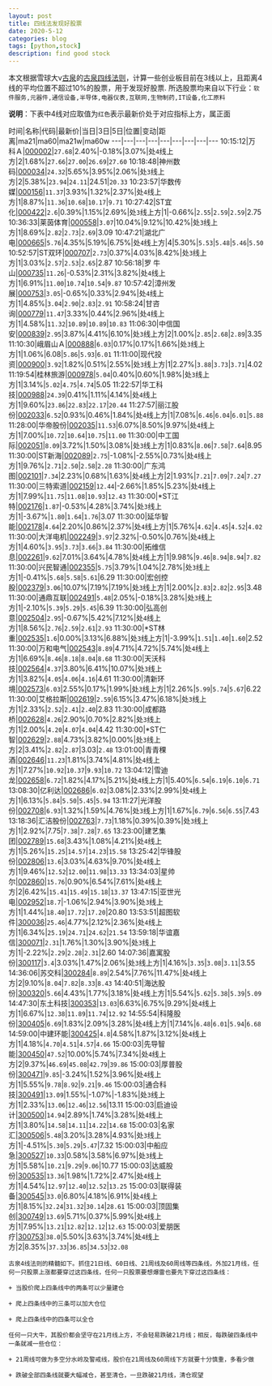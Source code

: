```yaml
---
layout: post
title: 四线法发现好股票
date: 2020-5-12
categories: blog
tags: [python,stock]
description: find good stock
---
```



本文根据雪球大v[古泉](https://xueqiu.com/u/7148646888)的[古泉四线法则](https://xueqiu.com/7148646888/130498192)，计算一些创业板目前在3线以上，且距离4线的平均位置不超过10%的股票，用于发现好股票.
所选股票均来自以下行业：`软件服务,元器件,通信设备,半导体,电器仪表,互联网,生物制药,IT设备,化工原料`

**说明**：下表中4线对应取值为`红色`表示最新价处于对应指标上方，属正面


时间|名称|代码|最新价|当日|3日|5日|位置|变动|距离|ma21|ma60|ma21w|ma60w
---|---|---|---|---|---|---|---|---
10:15:12|万 科Ａ|[000002](https://xueqiu.com/S/SZ000002)|`27.68`|2.40%|-0.18%|3.07%|处`4`线上方|2|1.68%|`27.66`|`27.00`|`26.69`|`27.60`
10:18:48|神州数码|[000034](https://xueqiu.com/S/SZ000034)|`24.32`|5.65%|3.95%|2.06%|处`3`线上方|2|5.38%|`23.94`|`24.11`|24.51|`20.33`
10:23:57|华数传媒|[000156](https://xueqiu.com/S/SZ000156)|`11.37`|3.93%|1.32%|2.37%|处`4`线上方|1|8.87%|`11.36`|`10.68`|`10.17`|`9.71`
10:27:42|ST宜化|[000422](https://xueqiu.com/S/SZ000422)|`2.6`|0.39%|1.15%|2.69%|处`3`线上方|1|-0.66%|`2.55`|`2.59`|`2.59`|2.75
10:36:33|莱茵体育|[000558](https://xueqiu.com/S/SZ000558)|`3.07`|10.04%|9.12%|10.42%|处`3`线上方|1|8.69%|`2.82`|`2.73`|`2.69`|3.09
10:47:21|湖北广电|[000665](https://xueqiu.com/S/SZ000665)|`5.76`|4.35%|5.19%|6.75%|处`4`线上方|4|5.30%|`5.53`|`5.48`|`5.46`|`5.50`
10:52:57|ST双环|[000707](https://xueqiu.com/S/SZ000707)|`2.73`|0.37%|4.03%|8.42%|处`3`线上方|1|3.03%|`2.57`|`2.53`|`2.65`|2.87
10:56:18|罗 牛 山|[000735](https://xueqiu.com/S/SZ000735)|`11.26`|-0.53%|2.31%|3.82%|处`4`线上方|1|6.91%|`11.00`|`10.74`|`10.54`|`9.87`
10:57:42|漳州发展|[000753](https://xueqiu.com/S/SZ000753)|`3.05`|-0.65%|0.33%|2.94%|处`4`线上方|1|4.85%|`3.04`|`2.90`|`2.83`|`2.91`
10:58:24|甘咨询|[000779](https://xueqiu.com/S/SZ000779)|`11.47`|3.33%|0.44%|2.96%|处`4`线上方|1|4.58%|`11.32`|`10.89`|`10.89`|`10.83`
11:06:30|中信国安|[000839](https://xueqiu.com/S/SZ000839)|`2.95`|3.87%|4.41%|6.10%|处`3`线上方|2|1.00%|`2.85`|`2.68`|`2.89`|3.35
11:10:30|峨眉山Ａ|[000888](https://xueqiu.com/S/SZ000888)|`6.03`|0.17%|0.17%|1.66%|处`3`线上方|1|1.06%|6.08|`5.86`|`5.93`|`6.01`
11:11:00|现代投资|[000900](https://xueqiu.com/S/SZ000900)|`3.92`|1.82%|0.51%|2.55%|处`3`线上方|1|2.27%|`3.88`|`3.73`|`3.71`|4.02
11:19:54|桂林旅游|[000978](https://xueqiu.com/S/SZ000978)|`5.04`|0.40%|0.60%|1.98%|处`3`线上方|1|3.14%|`5.02`|`4.75`|`4.74`|5.05
11:22:57|华工科技|[000988](https://xueqiu.com/S/SZ000988)|`24.39`|0.41%|1.11%|4.14%|处`4`线上方|1|9.60%|`23.86`|`22.83`|`22.17`|`20.44`
11:27:57|丽江股份|[002033](https://xueqiu.com/S/SZ002033)|`6.52`|0.93%|0.46%|1.84%|处`4`线上方|1|7.08%|`6.46`|`6.04`|`6.01`|`5.88`
11:28:00|华帝股份|[002035](https://xueqiu.com/S/SZ002035)|`11.53`|6.07%|8.50%|9.97%|处`4`线上方|1|7.00%|`10.72`|`10.64`|`10.75`|`11.00`
11:30:00|中工国际|[002051](https://xueqiu.com/S/SZ002051)|`8.09`|3.72%|1.50%|3.08%|处`3`线上方|1|0.83%|`8.06`|`7.58`|`7.64`|8.95
11:30:00|ST新海|[002089](https://xueqiu.com/S/SZ002089)|`2.75`|-1.08%|-2.55%|0.73%|处`4`线上方|1|9.76%|`2.71`|`2.50`|`2.58`|`2.28`
11:30:00|广东鸿图|[002101](https://xueqiu.com/S/SZ002101)|`7.34`|2.23%|0.68%|1.63%|处`4`线上方|2|1.93%|`7.21`|`7.09`|`7.24`|`7.27`
11:30:00|三特索道|[002159](https://xueqiu.com/S/SZ002159)|`12.44`|-2.66%|1.85%|5.23%|处`4`线上方|1|7.99%|`11.75`|`11.08`|`10.93`|`12.43`
11:30:00|*ST江特|[002176](https://xueqiu.com/S/SZ002176)|`1.87`|-0.53%|4.28%|3.74%|处`3`线上方|1|-3.67%|`1.80`|`1.64`|`1.76`|3.07
11:30:00|延华智能|[002178](https://xueqiu.com/S/SZ002178)|`4.64`|2.20%|0.86%|2.37%|处`4`线上方|1|5.76%|`4.62`|`4.45`|`4.52`|`4.02`
11:30:00|大洋电机|[002249](https://xueqiu.com/S/SZ002249)|`3.97`|2.32%|-0.50%|0.76%|处`4`线上方|1|4.60%|`3.95`|`3.73`|`3.66`|`3.84`
11:30:00|拓维信息|[002261](https://xueqiu.com/S/SZ002261)|`9.62`|7.01%|3.64%|4.78%|处`4`线上方|1|9.98%|`9.46`|`8.94`|`8.94`|`7.82`
11:30:00|兴民智通|[002355](https://xueqiu.com/S/SZ002355)|`5.75`|3.79%|1.04%|2.78%|处`3`线上方|1|-0.41%|`5.68`|`5.58`|`5.61`|6.29
11:30:00|宏创控股|[002379](https://xueqiu.com/S/SZ002379)|`3.06`|10.07%|7.19%|7.19%|处`3`线上方|1|2.00%|`2.83`|`2.82`|`2.95`|3.48
11:30:00|通鼎互联|[002491](https://xueqiu.com/S/SZ002491)|`5.48`|2.05%|-0.18%|3.28%|处`3`线上方|1|-2.10%|`5.39`|`5.29`|`5.45`|6.39
11:30:00|弘高创意|[002504](https://xueqiu.com/S/SZ002504)|`2.95`|-0.67%|5.42%|7.12%|处`4`线上方|1|8.56%|`2.76`|`2.59`|`2.61`|`2.93`
11:30:00|*ST林重|[002535](https://xueqiu.com/S/SZ002535)|`1.6`|0.00%|3.13%|6.88%|处`3`线上方|1|-3.99%|`1.51`|`1.40`|`1.60`|2.52
11:30:00|万和电气|[002543](https://xueqiu.com/S/SZ002543)|`8.89`|4.71%|4.72%|5.74%|处`4`线上方|1|6.69%|`8.46`|`8.18`|`8.04`|`8.68`
11:30:00|天沃科技|[002564](https://xueqiu.com/S/SZ002564)|`4.37`|3.80%|6.41%|10.07%|处`3`线上方|1|3.82%|`4.05`|`4.06`|`4.16`|4.61
11:30:00|清新环境|[002573](https://xueqiu.com/S/SZ002573)|`6.03`|2.55%|0.17%|1.99%|处`3`线上方|1|2.26%|`5.99`|`5.74`|`5.67`|6.22
11:30:00|艾格拉斯|[002619](https://xueqiu.com/S/SZ002619)|`2.59`|6.15%|3.47%|6.18%|处`3`线上方|1|2.33%|`2.52`|`2.41`|`2.40`|2.83
11:30:00|成都路桥|[002628](https://xueqiu.com/S/SZ002628)|`4.26`|2.90%|0.70%|2.82%|处`3`线上方|1|2.00%|`4.20`|`4.07`|`4.04`|4.42
11:30:00|*ST仁智|[002629](https://xueqiu.com/S/SZ002629)|`2.88`|4.73%|3.82%|0.00%|处`3`线上方|2|3.41%|`2.82`|`2.87`|3.03|`2.48`
13:01:00|青青稞酒|[002646](https://xueqiu.com/S/SZ002646)|`11.23`|1.81%|3.74%|4.81%|处`4`线上方|1|7.27%|`10.92`|`10.37`|`9.93`|`10.72`
13:04:12|雪迪龙|[002658](https://xueqiu.com/S/SZ002658)|`6.72`|1.82%|4.17%|5.21%|处`4`线上方|1|5.40%|`6.54`|`6.19`|`6.10`|`6.71`
13:08:30|亿利达|[002686](https://xueqiu.com/S/SZ002686)|`6.02`|3.08%|2.33%|2.99%|处`4`线上方|1|6.13%|`5.84`|`5.50`|`5.45`|`5.94`
13:11:27|光洋股份|[002708](https://xueqiu.com/S/SZ002708)|`6.93`|1.32%|1.59%|4.76%|处`3`线上方|1|1.67%|`6.79`|`6.56`|`6.55`|7.43
13:18:36|汇洁股份|[002763](https://xueqiu.com/S/SZ002763)|`7.73`|1.18%|0.39%|0.39%|处`3`线上方|1|2.92%|7.75|`7.38`|`7.28`|`7.65`
13:23:00|建艺集团|[002789](https://xueqiu.com/S/SZ002789)|`15.68`|3.43%|1.08%|4.21%|处`4`线上方|1|5.26%|`15.25`|`14.57`|`14.23`|`15.58`
13:25:42|华锋股份|[002806](https://xueqiu.com/S/SZ002806)|`13.6`|3.03%|4.63%|9.70%|处`4`线上方|1|9.46%|`12.52`|`12.00`|`11.98`|`13.33`
13:34:03|星帅尔|[002860](https://xueqiu.com/S/SZ002860)|`15.76`|0.90%|6.54%|7.61%|处`4`线上方|2|6.42%|`15.41`|`15.49`|`15.18`|`13.37`
13:47:15|亚世光电|[002952](https://xueqiu.com/S/SZ002952)|`18.7`|-1.06%|2.94%|3.90%|处`3`线上方|1|1.44%|`18.40`|`17.72`|`17.20`|20.80
13:53:51|超图软件|[300036](https://xueqiu.com/S/SZ300036)|`25.46`|4.77%|2.12%|2.36%|处`4`线上方|1|6.34%|`25.19`|`24.71`|`24.62`|`21.54`
13:59:18|华谊嘉信|[300071](https://xueqiu.com/S/SZ300071)|`2.31`|1.76%|1.30%|3.90%|处`3`线上方|1|-2.22%|`2.29`|`2.28`|`2.31`|2.60
14:07:36|嘉寓股份|[300117](https://xueqiu.com/S/SZ300117)|`3.4`|3.03%|1.47%|2.06%|处`3`线上方|1|4.16%|`3.35`|`3.08`|`3.11`|3.55
14:36:06|苏交科|[300284](https://xueqiu.com/S/SZ300284)|`8.89`|2.54%|7.76%|11.47%|处`4`线上方|2|9.10%|`8.04`|`7.82`|`8.33`|`8.43`
14:40:51|海达股份|[300320](https://xueqiu.com/S/SZ300320)|`5.66`|4.43%|1.77%|3.18%|处`4`线上方|1|5.54%|`5.62`|`5.38`|`5.39`|`5.09`
14:47:30|东土科技|[300353](https://xueqiu.com/S/SZ300353)|`13.03`|6.63%|6.75%|9.29%|处`4`线上方|1|6.67%|`12.38`|`11.89`|`11.74`|`12.92`
14:55:54|科隆股份|[300405](https://xueqiu.com/S/SZ300405)|`6.69`|1.83%|2.09%|3.28%|处`4`线上方|1|7.14%|`6.48`|`6.01`|`5.94`|`6.68`
14:59:00|中建环能|[300425](https://xueqiu.com/S/SZ300425)|`4.8`|4.58%|1.87%|3.12%|处`4`线上方|1|4.18%|`4.70`|`4.51`|`4.57`|`4.66`
15:00:03|先导智能|[300450](https://xueqiu.com/S/SZ300450)|`47.52`|10.00%|5.74%|7.34%|处`4`线上方|2|9.37%|`46.69`|`45.08`|`42.79`|`39.86`
15:00:03|厚普股份|[300471](https://xueqiu.com/S/SZ300471)|`9.85`|-3.24%|1.52%|3.96%|处`4`线上方|1|5.55%|`9.78`|`8.92`|`9.21`|`9.46`
15:00:03|通合科技|[300491](https://xueqiu.com/S/SZ300491)|`13.09`|1.55%|-1.07%|-1.83%|处`3`线上方|1|2.33%|`13.06`|`12.46`|`12.56`|13.11
15:00:03|启迪设计|[300500](https://xueqiu.com/S/SZ300500)|`14.94`|2.89%|1.74%|3.28%|处`4`线上方|1|3.80%|`14.58`|`14.11`|`14.22`|`14.68`
15:00:03|名家汇|[300506](https://xueqiu.com/S/SZ300506)|`5.48`|3.20%|3.28%|4.93%|处`3`线上方|1|-4.51%|`5.30`|`5.29`|`5.47`|7.32
15:00:03|中船应急|[300527](https://xueqiu.com/S/SZ300527)|`10.33`|0.58%|3.58%|6.97%|处`3`线上方|1|5.58%|`10.21`|`9.29`|`9.06`|10.77
15:00:03|达威股份|[300535](https://xueqiu.com/S/SZ300535)|`13.36`|1.98%|1.72%|2.47%|处`4`线上方|1|4.54%|`12.97`|`12.40`|`12.52`|`13.25`
15:00:03|联得装备|[300545](https://xueqiu.com/S/SZ300545)|`33.0`|6.80%|4.18%|6.91%|处`4`线上方|1|8.15%|`32.24`|`31.32`|`30.14`|`28.61`
15:00:03|顶固集创|[300749](https://xueqiu.com/S/SZ300749)|`13.69`|5.71%|0.37%|5.99%|处`4`线上方|1|7.95%|`13.21`|`12.82`|`12.12`|`12.63`
15:00:03|爱朋医疗|[300753](https://xueqiu.com/S/SZ300753)|`38.0`|5.50%|3.63%|3.74%|处`4`线上方|2|8.35%|`37.33`|`36.85`|`34.53`|`32.08`

```
古泉4线法则的精髓如下。抓住21日线、60日线、21周线及60周线等四条线，外加21月线，任何一只股票上涨都要穿过这四条线，任何一只股票要想爆雷也要先下穿过这四条线：

+ 当股价爬上四条线中的两条可以少量建仓

+ 爬上四条线中的三条可以加大仓位

+ 爬上四条线中的四条可以全仓

任何一只大牛，其股价都会坚守在21月线上方，不会轻易跌破21月线；相反，每跌破四条线中一条就减一些仓位：

+ 21周线可做为多空分水岭及警戒线，股价在21周线及60周线下方就要十分慎重，多看少做

+ 跌破全部四条线就要大幅减仓，甚至清仓，一旦跌破21月线，清仓观望
```